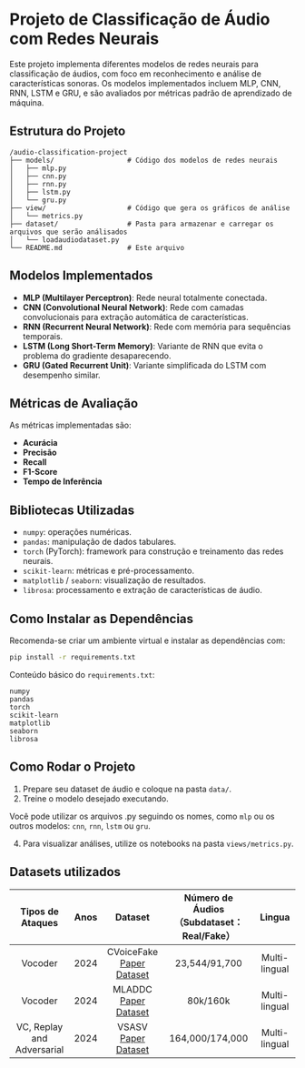 
# Projeto de Classificação de Áudio com Redes Neurais

Este projeto implementa diferentes modelos de redes neurais para classificação de áudios, com foco em reconhecimento e análise de características sonoras. Os modelos implementados incluem MLP, CNN, RNN, LSTM e GRU, e são avaliados por métricas padrão de aprendizado de máquina.

## Estrutura do Projeto

```
/audio-classification-project
├── models/                  # Código dos modelos de redes neurais
│   ├── mlp.py
│   ├── cnn.py
│   ├── rnn.py
│   ├── lstm.py
│   └── gru.py
├── view/                    # Código que gera os gráficos de análise
│   └── metrics.py
├── dataset/                 # Pasta para armazenar e carregar os arquivos que serão análisados
│   └── loadaudiodataset.py
└── README.md                # Este arquivo
```

## Modelos Implementados

- **MLP (Multilayer Perceptron)**: Rede neural totalmente conectada.
- **CNN (Convolutional Neural Network)**: Rede com camadas convolucionais para extração automática de características.
- **RNN (Recurrent Neural Network)**: Rede com memória para sequências temporais.
- **LSTM (Long Short-Term Memory)**: Variante de RNN que evita o problema do gradiente desaparecendo.
- **GRU (Gated Recurrent Unit)**: Variante simplificada do LSTM com desempenho similar.

## Métricas de Avaliação

As métricas implementadas são:

- **Acurácia**
- **Precisão**
- **Recall**
- **F1-Score**
- **Tempo de Inferência**

## Bibliotecas Utilizadas

- `numpy`: operações numéricas.
- `pandas`: manipulação de dados tabulares.
- `torch` (PyTorch): framework para construção e treinamento das redes neurais.
- `scikit-learn`: métricas e pré-processamento.
- `matplotlib` / `seaborn`: visualização de resultados.
- `librosa`: processamento e extração de características de áudio.

## Como Instalar as Dependências

Recomenda-se criar um ambiente virtual e instalar as dependências com:

```bash
pip install -r requirements.txt
```

Conteúdo básico do `requirements.txt`:

```
numpy
pandas
torch
scikit-learn
matplotlib
seaborn
librosa
```

## Como Rodar o Projeto

1. Prepare seu dataset de áudio e coloque na pasta `data/`.
2. Treine o modelo desejado executando.

Você pode utilizar os arquivos .py seguindo os nomes, como `mlp` ou os outros modelos: `cnn`, `rnn`, `lstm` ou `gru`.

4. Para visualizar análises, utilize os notebooks na pasta `views/metrics.py`.

## Datasets utilizados

|  Tipos de Ataques  | Anos | Dataset   |  Número de Áudios  <br>（Subdataset：Real/Fake） 	  |    Lingua   |
|:-----------:|:------------:|:------------:|:-------------:|:------------:|
|Vocoder|2024|CVoiceFake<br>[Paper](https://dl.acm.org/doi/10.1145/3658644.3670285) [Dataset](https://safeearweb.github.io/Project/)|23,544/91,700|Multi-lingual|
|Vocoder|2024|MLADDC<br>[Paper](https://openreview.net/forum?id=ic3HvoOTeU) [Dataset](https://speech007.github.io/MLADDC_Nips/)|80k/160k|Multi-lingual|
|VC, Replay<br>and Adversarial|2024|VSASV<br>[Paper](https://www.isca-archive.org/interspeech_2024/hoang24b_interspeech.html) [Dataset](https://github.com/hustep-lab/VSASV-Dataset)|164,000/174,000|Multi-lingual|